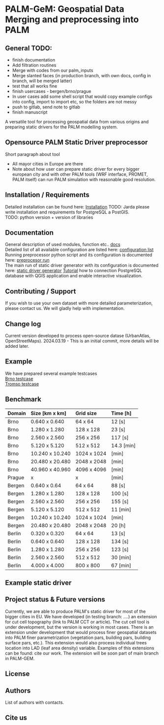 PALM-GeM: Geospatial Data Merging and preprocessing into PALM
=============================================================

## General TODO:
* finish documentation
* Add filtration routines
* Merge with codes from our palm_inputs
* Merge slanted faces (in production branch, with own docs, config in branch, will be merged latter)
* test that all works fine
* finish usercases - bergen/brno/prague
* In user cases add some shell script that would copy example configs into config, import to import etc, so the folders are not messy
* push to gitlab, send note to gitlab
* finish manuscript

A versatile tool for processing geospatial data from various origins and
preparing static drivers for the PALM modelling system.

## Opensource PALM Static Driver preprocessor
Short paragraph about tool
* All mayor cities in Europe are there
* Note about how user can prepare static driver for every bigger european city and with other PALM tools (WRF interface, PROMET, PALM itself) can run PALM simulation with reasonable good resolution.

## Installation / Requirements
Detailed installation can be found here: [Installation](docs/install.md)
TODO: Jarda please write installation and requirements for PostgreSQL a PostGIS.\
TODO: python version + version of libraries

## Documentation
General description of used modules, function etc.. [docs](docs/general.md) \
Detailed list of all available configuration are listed here: [configuration list](docs/configuration_docs.md) \
Running preprocessor python script and its configuration is documented here: [preprocesor run](docs/run_preprocessor.md) \
The main run of static driver generator with its configuration is documented here: [static driver generator](docs/run_palm_static_driver.md)
[Tutorial](docs/visuallization.md) how to connection PostgreSQL database with QGIS application and enable interactive visualization.

## Contributing / Support
If you wish to use your own dataset with more detailed parameterization, please contact us. We will gladly help with implementation.

## Change log
Current version developed to process open-source datase (UrbanAtlas, OpenStreetMaps).
2024.03.19 - This is an initial commit, more details will be added later.

## Example
We have prepared several example testcases \
[Brno testcase](examples/brno/README.md) \
[Tromso testcase](examples/tromso/README.md)

## Benchmark
| Domain | Size [km x km] | Grid size | Time [h] |
|:------------------|:---------------|:---------------|:----------|
| Brno | 0.640 x 0.640 | 64 x 64 | 12 [s] |
| Brno | 1.280 x 1.280 | 128 x 128 | 23 [s] |
| Brno | 2.560 x 2.560 | 256 x 256 | 117 [s] |
| Brno | 5.120 x 5.120 | 512 x 512 | 14.3 [min] |
| Brno | 10.240 x 10.240 | 1024 x 1024 |  [min] |
| Brno | 20.480 x 20.480 | 2048 x 2048 |  [min] |
| Brno | 40.960 x 40.960 | 4096 x 4096 |  [min] |
| Prague |  x  |  x  |  [min] |
| Bergen | 0.640 x 0.64 | 64 x 64 |  88 [s] |
| Bergen | 1.280 x 1.280 | 128 x 128 | 100  [s] |
| Bergen | 2.560 x 2.560 | 256 x 256 | 155 [s] |
| Bergen | 5.120 x 5.120 | 512 x 512 | 11 [min] |
| Bergen | 10.240 x 10.240 | 1024 x 1024 |  [min] |
| Bergen | 20.480 x 20.480 | 2048 x 2048 | 20 [h] |
| Berlin | 0.320 x 0.320 | 64 x 64 | 13 [s] |
| Berlin | 0.640 x 0.640 | 128 x 128 | 134 [s] |
| Berlin | 1.280 x 1.280 | 256 x 256 | 123 [s] |
| Berlin | 2.560 x 2.560 | 512 x 512 | 30 [min] |
| Berlin | 4.000 x 4.000 | 800 x 800 | 67 [min] |

## Example static driver

## Project status & Future versions
Currently, we are able to produce PALM's static driver for most of the bigger cities in EU. We have developed (in testing branch: ....) an extension for cut cell topography (link to PALM CCT or article). The cut cell tool is under development, but the version is working in most cases. There is an extension under development that would process finer geospatial datasets into PALM finer parametrization (vegetation pars, building pars, building surface pars, etc.). This extension would also process individual trees location into LAD (leaf area density) variable. Examples of this extensions can be found: cite our work. The extension will be soon part of main branch in PALM-GEM.

## License


## Authors
List of authors with contacts.

## Cite us